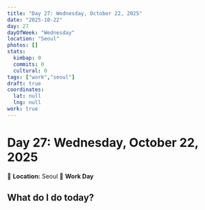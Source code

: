 ```yaml
---
title: "Day 27: Wednesday, October 22, 2025"
date: "2025-10-22"
day: 27
dayOfWeek: "Wednesday"
location: "Seoul"
photos: []
stats:
  kimbap: 0
  commits: 0
  cultural: 0
tags: ["work","seoul"]
draft: true
coordinates:
  lat: null
  lng: null
work: true
---
```

# Day 27: Wednesday, October 22, 2025

📍 **Location:** Seoul
💼 **Work Day**

## What do I do today?


